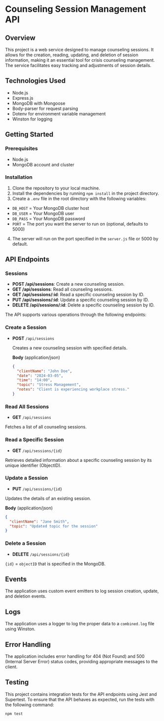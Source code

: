 # Counseling Session Management API
## Overview
This project is a web service designed to manage counseling sessions. It allows for
the creation, reading, updating, and deletion of session information, making it an
essential tool for crisis counseling management. The service facilitates easy
tracking and adjustments of session details.
## Technologies Used
- Node.js
- Express.js
- MongoDB with Mongoose
- Body-parser for request parsing
- Dotenv for environment variable management
- Winston for logging
## Getting Started
### Prerequisites
- Node.js
- MongoDB account and cluster
### Installation
1. Clone the repository to your local machine.
2. Install the dependencies by running `npm install` in the project directory.
3. Create a `.env` file in the root directory with the following variables:
- `DB_HOST` = Your MongoDB cluster host
- `DB_USER` = Your MongoDB user
- `DB_PASS` = Your MongoDB password
- `PORT` = The port you want the server to run on (optional, defaults to 5000)
4. The server will run on the port specified in the `server.js` file or 5000 by default.
## API Endpoints
### Sessions
- **POST /api/sessions**: Create a new counseling session.
- **GET /api/sessions**: Read all counseling sessions.
- **GET /api/sessions/:id**: Read a specific counseling session by ID.
- **PUT /api/sessions/:id**: Update a specific counseling session by ID.
- **DELETE /api/sessions/:id**: Delete a specific counseling session by ID.

The API supports various operations through the following endpoints:

### Create a Session

- **POST** `/api/sessions`

  Creates a new counseling session with specified details.

  **Body** (application/json)
  ```json
  {
    "clientName": "John Doe",
    "date": "2024-03-05",
    "time": "14:00",
    "topic": "Stress Management",
    "notes": "Client is experiencing workplace stress."
  }
  
### Read All Sessions

- **GET** `/api/sessions`

Fetches a list of all counseling sessions.

### Read a Specific Session

- **GET** `/api/sessions/{id}`

Retrieves detailed information about a specific counseling session by its unique identifier (ObjectID).

### Update a Session

- **PUT** `/api/sessions/{id}`

Updates the details of an existing session.

**Body** (application/json)

```json
{
  "clientName": "Jane Smith",
  "topic": "Updated topic for the session"
}
```
### Delete a Session

- **DELETE** `/api/sessions/{id}`

`{id}` = `objectID` that is specified in the MongoDB.


## Events
The application uses custom event emitters to log session creation, update, and
deletion events. 

## Logs
The application uses a logger to log the proper data to a `combined.log` file using Winston.
## Error Handling
The application includes error handling for 404 (Not Found) and 500 (Internal
Server Error) status codes, providing appropriate messages to the client.

## Testing

This project contains integration tests for the API endpoints using Jest and Supertest. To ensure that the API behaves as expected, run the tests with the following command:

```bash
npm test
```
